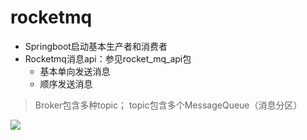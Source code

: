# rocketmq

- Springboot启动基本生产者和消费者
- Rocketmq消息api：参见rocket_mq_api包
  - 基本单向发送消息
  - 顺序发送消息

> Broker包含多种topic； topic包含多个MessageQueue（消息分区）
<img src="https://img-blog.csdnimg.cn/img_convert/42f7de5addfba8e0693a57b9908d11e5.png">
